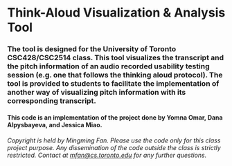 # Think-Aloud Visualization & Analysis Tool

### The tool is designed for the University of Toronto CSC428/CSC2514 class. This tool visualizes the transcript and the pitch information of an audio recorded usability testing session (e.g. one that follows the thinking aloud protocol). The tool is provided to students to facilitate the implementation of another way of visualizing pitch information with its corresponding transcript.

#### This code is an implementation of the project done by Yomna Omar, Dana Alpysbayeva, and Jessica Miao.

###### Copyright is held by Mingming Fan. Please use the code only for this class project purpose. Any dissemination of the code outside the class is strictly restricted. Contact at mfan@cs.toronto.edu for any further questions.
